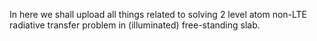 In here we shall upload all things related to solving 2 level atom non-LTE radiative transfer problem in (illuminated) free-standing slab.
